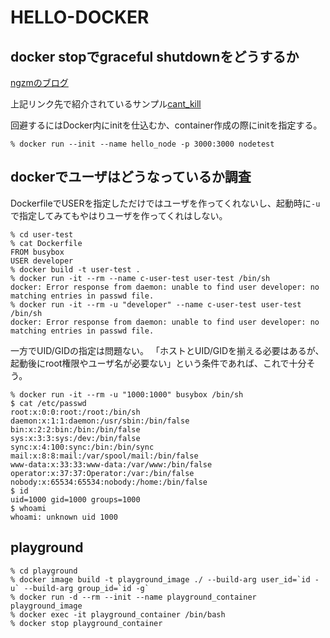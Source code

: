 # HELLO-DOCKER #

## docker stopでgraceful shutdownをどうするか

[ngzmのブログ](https://ngzm.hateblo.jp/entry/2017/08/22/185224)

上記リンク先で紹介されているサンプル[cant_kill](cant_kill)

回避するにはDocker内にinitを仕込むか、container作成の際にinitを指定する。

```console
% docker run --init --name hello_node -p 3000:3000 nodetest
```

## dockerでユーザはどうなっているか調査

DockerfileでUSERを指定しただけではユーザを作ってくれないし、起動時に`-u`で指定してみてもやはりユーザを作ってくれはしない。

```console
% cd user-test
% cat Dockerfile
FROM busybox
USER developer
% docker build -t user-test .
% docker run -it --rm --name c-user-test user-test /bin/sh
docker: Error response from daemon: unable to find user developer: no matching entries in passwd file.
% docker run -it --rm -u "developer" --name c-user-test user-test /bin/sh
docker: Error response from daemon: unable to find user developer: no matching entries in passwd file.
```

一方でUID/GIDの指定は問題ない。
「ホストとUID/GIDを揃える必要はあるが、起動後にroot権限やユーザ名が必要ない」という条件であれば、これで十分そう。

```console
% docker run -it --rm -u "1000:1000" busybox /bin/sh
$ cat /etc/passwd
root:x:0:0:root:/root:/bin/sh
daemon:x:1:1:daemon:/usr/sbin:/bin/false
bin:x:2:2:bin:/bin:/bin/false
sys:x:3:3:sys:/dev:/bin/false
sync:x:4:100:sync:/bin:/bin/sync
mail:x:8:8:mail:/var/spool/mail:/bin/false
www-data:x:33:33:www-data:/var/www:/bin/false
operator:x:37:37:Operator:/var:/bin/false
nobody:x:65534:65534:nobody:/home:/bin/false
$ id
uid=1000 gid=1000 groups=1000
$ whoami
whoami: unknown uid 1000
```

## playground

```console
% cd playground
% docker image build -t playground_image ./ --build-arg user_id=`id -u` --build-arg group_id=`id -g`
% docker run -d --rm --init --name playground_container playground_image
% docker exec -it playground_container /bin/bash
% docker stop playground_container
```
